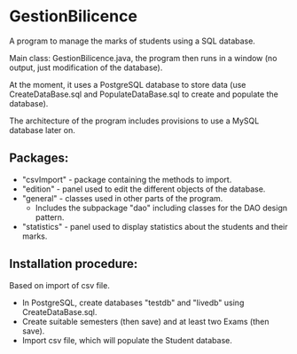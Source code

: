# GestionBilicence
A program to manage the marks of students using a SQL database.

Main class: GestionBilicence.java, the program then runs in a window (no output, just modification of the database).

At the moment, it uses a PostgreSQL database to store data (use CreateDataBase.sql and PopulateDataBase.sql to create and populate the database).

The architecture of the program includes provisions to use a MySQL database later on.



## Packages:

- "csvImport" - package containing the methods to import.
- "edition" - panel used to edit the different objects of the database.
- "general" - classes used in other parts of the program. 
    * Includes the subpackage "dao" including classes for the DAO design pattern.
- "statistics" - panel used to display statistics about the students and their marks.

## Installation procedure:

Based on import of csv file.
* In PostgreSQL, create databases "testdb" and "livedb" using CreateDataBase.sql.
* Create suitable semesters (then save) and at least two Exams (then save).
* Import csv file, which will populate the Student database.
